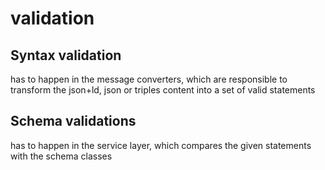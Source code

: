 # validation

## Syntax validation
has to happen in the message converters, which are responsible to transform the json+ld, json or triples content into a 
set of valid statements

## Schema validations
has to happen in the service layer, which compares the given statements with the schema classes

